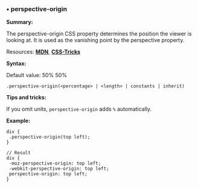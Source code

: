### <a name="perspective-origin"></a> &#8226; perspective-origin
**Summary:**

The perspective-origin CSS property determines the position the viewer is looking at. It is used as the vanishing point by the perspective property.

Resources: **[MDN](https://developer.mozilla.org/en-US/docs/Web/CSS/perspective-origin)**, **[CSS-Tricks](http://css-tricks.com/almanac/properties/p/perspective-origin/)**

**Syntax:**

Default value: 50% 50%

    .perspective-origin(<percentage> | <length> | constants | inherit)

**Tips and tricks:**

  If you omit units, `perspective-origin` adds `%` automatically.  
  
**Example:**

    div {
     .perspective-origin(top left);
    }
    
    // Result
    div {
     -moz-perspective-origin: top left;
     -webkit-perspective-origin: top left;
     perspective-origin: top left;
    }


